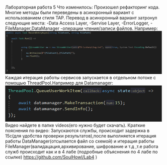 Лабораторная работа 5
Что изменилось:
Произошел рефакторинг кода.
Многие методы были переведены в асинхронный вариант с использованием стиля TAP.
Перевод в асинхронный вариант затронул следующие места:
-Data Access Layer,
-Servise Layer,
-ErrorLogger,
-FileManager,DataManager
-операции чтения/записи файлов.
Например:
![Image alt](https://github.com/SoulHowl/lab5/blob/main/p1.png)
Каждая итерация работы сервисов запускается в отдельном потоке с помощью ThreadPool.Например для Datamanager:
![Image alt](https://github.com/SoulHowl/lab5/blob/main/p2.png)
Видео найдете в папке videos(его нужно будет скачать).
Краткие пояснения по видео:
Запускаются службы, происходит задержка в 15с(для удобства проверки результатов),после выполняется итерация работы DataManager(отсылается файл со схемой) и  итерация работы FileManager(валидацация,архивирование, шифрование и т.д ,т.е работа служб происходит как и в 4 лабе (подробные объяснения по 4 лабе по ссылке) https://github.com/SoulHowl/Lab4 )
